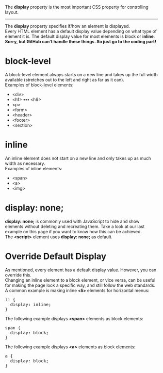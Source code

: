 The <b>display</b> property is the most important CSS property for controlling layout.
<hr>
The <b>display</b> property specifies if/how an element is displayed.
<br>
Every HTML element has a default display value depending on what type of element it is. The default display value for most elements is block or <b>inline</b>.
<br>
<b>Sorry, but GitHub can't handle these things. So just go to the coding part!</b>
<h1>block-level</h1>
A block-level element always starts on a new line and takes up the full width available (stretches out to the left and right as far as it can).
<br>
Examples of block-level elements:
<ul>
  <li>&lt;div&gt;</li>
  <li>&lt;h1&gt; <b>•••</b> &lt;h6&gt;</li>
  <li>&lt;p&gt;</li>
  <li>&lt;form&gt;</li>
  <li>&lt;header&gt;</li>
  <li>&lt;footer&gt;</li>
  <li>&lt;section&gt;</li>
</ul>
<h1>inline</h1>
An inline element does not start on a new line and only takes up as much width as necessary.
<br>
Examples of inline elements:
<ul>
  <li>&lt;span&gt;</li>
  <li>&lt;a&gt;</li>
  <li>&lt;img&gt;</li>
</ul>
<h1>display: none;</h1>
<b>display: none;</b> is commonly used with JavaScript to hide and show elements without deleting and recreating them. Take a look at our last example on this page if you want to know how this can be achieved.
<br>
The <b>&lt;script&gt;</b> element uses <b>display: none;</b> as default.
<h1>Override Default Display</h1>
As mentioned, every element has a default display value. However, you can override this.
<br>
Changing an inline element to a block element, or vice versa, can be useful for making the page look a specific way, and still follow the web standards.
<br>
A common example is making inline <b>&lt;li&gt;</b> elements for horizontal menus:
<pre>
li {
  display: inline;
}
</pre>
The following example displays <b>&lt;span&gt;</b> elements as block elements:
<pre>
span {
  display: block;
}
</pre>
The following example displays <b>&lt;a&gt;</b> elements as block elements:
<pre>
a {
  display: block;
}
</pre>
